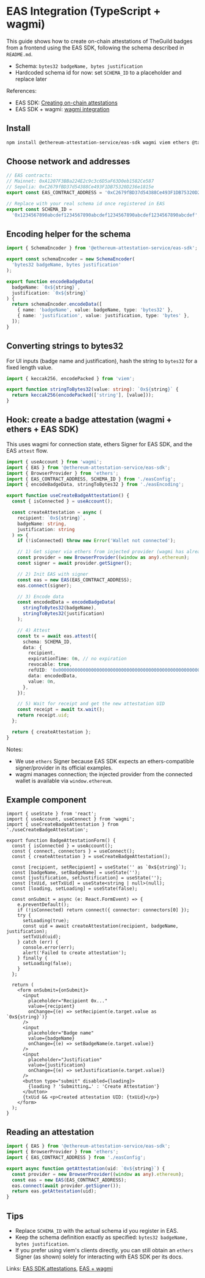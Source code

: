 # EAS Integration (TypeScript + wagmi)

This guide shows how to create on-chain attestations of TheGuild badges from a frontend using the EAS SDK, following the schema described in `README.md`.

- Schema: `bytes32 badgeName, bytes justification`
- Hardcoded schema id for now: set `SCHEMA_ID` to a placeholder and replace later

References:
- EAS SDK: [Creating on-chain attestations](https://docs.attest.org/docs/developer-tools/eas-sdk#creating-onchain-attestations)
- EAS SDK + wagmi: [wagmi integration](https://docs.attest.org/docs/developer-tools/sdk-wagmi)

## Install

```bash
npm install @ethereum-attestation-service/eas-sdk wagmi viem ethers @tanstack/react-query
```

## Choose network and addresses

```ts
// EAS contracts:
// Mainnet: 0xA1207F3BBa224E2c9c3c6D5aF63D0eb1582Ce587
// Sepolia: 0xC2679fBD37d54388Ce493F1DB75320D236e1815e
export const EAS_CONTRACT_ADDRESS = '0xC2679fBD37d54388Ce493F1DB75320D236e1815e'; // sepolia default for dev

// Replace with your real schema id once registered in EAS
export const SCHEMA_ID =
  '0x1234567890abcdef1234567890abcdef1234567890abcdef1234567890abcdef';
```

## Encoding helper for the schema

```ts
import { SchemaEncoder } from '@ethereum-attestation-service/eas-sdk';

export const schemaEncoder = new SchemaEncoder(
  'bytes32 badgeName, bytes justification'
);

export function encodeBadgeData(
  badgeName: `0x${string}`,
  justification: `0x${string}`
) {
  return schemaEncoder.encodeData([
    { name: 'badgeName', value: badgeName, type: 'bytes32' },
    { name: 'justification', value: justification, type: 'bytes' },
  ]);
}
```

## Converting strings to bytes32

For UI inputs (badge name and justification), hash the string to `bytes32` for a fixed length value.

```ts
import { keccak256, encodePacked } from 'viem';

export function stringToBytes32(value: string): `0x${string}` {
  return keccak256(encodePacked(['string'], [value]));
}
```

## Hook: create a badge attestation (wagmi + ethers + EAS SDK)

This uses wagmi for connection state, ethers Signer for EAS SDK, and the EAS `attest` flow.

```ts
import { useAccount } from 'wagmi';
import { EAS } from '@ethereum-attestation-service/eas-sdk';
import { BrowserProvider } from 'ethers';
import { EAS_CONTRACT_ADDRESS, SCHEMA_ID } from './easConfig';
import { encodeBadgeData, stringToBytes32 } from './easEncoding';

export function useCreateBadgeAttestation() {
  const { isConnected } = useAccount();

  const createAttestation = async (
    recipient: `0x${string}`,
    badgeName: string,
    justification: string
  ) => {
    if (!isConnected) throw new Error('Wallet not connected');

    // 1) Get signer via ethers from injected provider (wagmi has already connected the wallet)
    const provider = new BrowserProvider((window as any).ethereum);
    const signer = await provider.getSigner();

    // 2) Init EAS with signer
    const eas = new EAS(EAS_CONTRACT_ADDRESS);
    eas.connect(signer);

    // 3) Encode data
    const encodedData = encodeBadgeData(
      stringToBytes32(badgeName),
      stringToBytes32(justification)
    );

    // 4) Attest
    const tx = await eas.attest({
      schema: SCHEMA_ID,
      data: {
        recipient,
        expirationTime: 0n, // no expiration
        revocable: true,
        refUID: '0x0000000000000000000000000000000000000000000000000000000000000000',
        data: encodedData,
        value: 0n,
      },
    });

    // 5) Wait for receipt and get the new attestation UID
    const receipt = await tx.wait();
    return receipt.uid;
  };

  return { createAttestation };
}
```

Notes:
- We use `ethers` Signer because EAS SDK expects an ethers-compatible signer/provider in its official examples.
- wagmi manages connection; the injected provider from the connected wallet is available via `window.ethereum`.

## Example component

```tsx
import { useState } from 'react';
import { useAccount, useConnect } from 'wagmi';
import { useCreateBadgeAttestation } from './useCreateBadgeAttestation';

export function BadgeAttestationForm() {
  const { isConnected } = useAccount();
  const { connect, connectors } = useConnect();
  const { createAttestation } = useCreateBadgeAttestation();

  const [recipient, setRecipient] = useState('' as `0x${string}`);
  const [badgeName, setBadgeName] = useState('');
  const [justification, setJustification] = useState('');
  const [txUid, setTxUid] = useState<string | null>(null);
  const [loading, setLoading] = useState(false);

  const onSubmit = async (e: React.FormEvent) => {
    e.preventDefault();
    if (!isConnected) return connect({ connector: connectors[0] });
    try {
      setLoading(true);
      const uid = await createAttestation(recipient, badgeName, justification);
      setTxUid(uid);
    } catch (err) {
      console.error(err);
      alert('Failed to create attestation');
    } finally {
      setLoading(false);
    }
  };

  return (
    <form onSubmit={onSubmit}>
      <input
        placeholder="Recipient 0x..."
        value={recipient}
        onChange={(e) => setRecipient(e.target.value as `0x${string}`)}
      />
      <input
        placeholder="Badge name"
        value={badgeName}
        onChange={(e) => setBadgeName(e.target.value)}
      />
      <input
        placeholder="Justification"
        value={justification}
        onChange={(e) => setJustification(e.target.value)}
      />
      <button type="submit" disabled={loading}>
        {loading ? 'Submitting…' : 'Create Attestation'}
      </button>
      {txUid && <p>Created attestation UID: {txUid}</p>}
    </form>
  );
}
```

## Reading an attestation

```ts
import { EAS } from '@ethereum-attestation-service/eas-sdk';
import { BrowserProvider } from 'ethers';
import { EAS_CONTRACT_ADDRESS } from './easConfig';

export async function getAttestation(uid: `0x${string}`) {
  const provider = new BrowserProvider((window as any).ethereum);
  const eas = new EAS(EAS_CONTRACT_ADDRESS);
  eas.connect(await provider.getSigner());
  return eas.getAttestation(uid);
}
```

## Tips

- Replace `SCHEMA_ID` with the actual schema id you register in EAS.
- Keep the schema definition exactly as specified: `bytes32 badgeName, bytes justification`.
- If you prefer using viem's clients directly, you can still obtain an `ethers` Signer (as shown) solely for interacting with EAS SDK per its docs.

Links: [EAS SDK attestations](https://docs.attest.org/docs/developer-tools/eas-sdk#creating-onchain-attestations), [EAS + wagmi](https://docs.attest.org/docs/developer-tools/sdk-wagmi)


